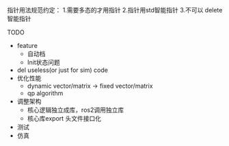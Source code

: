 指针用法规范约定：
1.需要多态的才用指针
2.指针用std智能指针
3.不可以 delete 智能指针

TODO
- feature
  - 自动档
  - Init状态问题
- del useless(or just for sim) code
- 优化性能
  - dynamic vector/matrix -> fixed vector/matrix
  - qp algorithm
- 调整架构
  - 核心逻辑独立成库，ros2调用独立库
  - 核心库export 头文件接口化
- 测试
- 仿真
